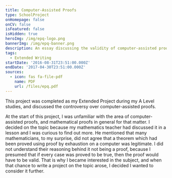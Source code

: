```yaml
---
title: Computer-Assisted Proofs
type: SchoolProject
onHomepage: false
onCV: false
isFeatured: false
isHidden: true
heroImg: /img/epq-logo.png
bannerImg: /img/epq-banner.png
description: An essay discussing the validity of computer-assisted proofs
tags:
  - Extended Writing
startDate: '2016-08-31T23:51:00.000Z'
endDate: '2017-04-30T23:51:00.000Z'
sources:
  - icon: fas fa-file-pdf
    name: PDF
    url: /files/epq.pdf
---
```


This project was completed as my Extended Project during my A Level studies, and discussed the controversy over computer-assisted proofs.

At the start of this project, I was unfamiliar with the area of computer-assisted proofs, and mathematical proofs in general for that matter. I decided on the topic because my mathematics teacher had discussed it in a lesson and I was curious to find out more. He mentioned that many mathematicians, to my surprise, did not agree that a theorem which had been proved using proof by exhaustion on a computer was legitimate. I did not understand their reasoning behind it not being a proof, because I presumed that if every case was proved to be true, then the proof would have to be valid. That is why I became interested in the subject, and when that chance to write a project on the topic arose, I decided I wanted to consider it further.
